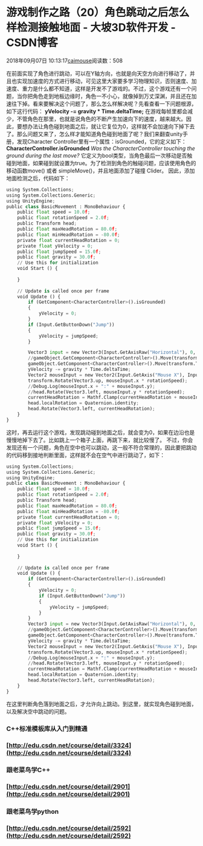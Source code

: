 
# 游戏制作之路（20）角色跳动之后怎么样检测接触地面 - 大坡3D软件开发 - CSDN博客

2018年09月07日 10:13:17[caimouse](https://me.csdn.net/caimouse)阅读数：508


在前面实现了角色进行跳动，可以在Y轴方向，也就是向天空方向进行移动了，并且也实现加速度的方式进行移动，可见这里大家要多学习物理知识，否则速度、加速度、重力是什么都不知道，这样是开发不了游戏的。不过，这个游戏还有一个问题，当你把角色走到地板边缘时，角色一不小心，就像掉到万丈深渊，并且还在加速往下掉。看来要解决这个问题了，那么怎么样解决呢？先看查看一下问题根源，如下这行代码：
**yVelocity -= gravity * Time.deltaTime;**
在游戏每帧里都会减少，不管角色在那里，也就是说角色的不断产生加速向下的速度，越来越大。因此，要想办法让角色碰到地面之后，就让它复位为0，这样就不会加速向下掉下去了。那么问题又来了，怎么样才能知道角色碰到地面了呢？我们来翻查unity手册，发现Character Controller里有一个属性：isGrounded，它的定义如下：
**CharacterController.isGrounded**
*Was the CharacterController touching the ground during the last move?*
它定义为bool类型，当角色最后一次移动是否触碰到地面，如果碰到就设置为true。为了检测到角色的触碰问题，应该使用角色的移动函数move() 或者 simpleMove()，并且地面添加了碰撞 Clider。
因此，添加地面检测之后，代码如下：
```python
using System.Collections;
using System.Collections.Generic;
using UnityEngine;
public class BasicMovement : MonoBehaviour {
    public float speed = 10.0f;
    public float rotationSpeed = 2.0f;
    public Transform head;
    public float maxHeadRotation = 80.0f;
    public float minHeadRotation = -80.0f;
    private float currentHeadRotation = 0;
    private float yVelocity = 0;
    public float jumpSpeed = 15.0f;
    public float gravity = 30.0f;
    // Use this for initialization
    void Start () {
		
	}
	
	// Update is called once per frame
	void Update () {
        if (GetComponent<CharacterController>().isGrounded)
        {
            yVelocity = 0;
        }
        if (Input.GetButtonDown("Jump"))
        {
            yVelocity = jumpSpeed;
        }

        Vector3 input = new Vector3(Input.GetAxisRaw("Horizontal"), 0, Input.GetAxisRaw("Vertical"));
        //gameObject.GetComponent<CharacterController>().Move(transform.TransformDirection(input * speed * Time.deltaTime));
        gameObject.GetComponent<CharacterController>().Move(transform.TransformDirection(input * speed * Time.deltaTime + yVelocity * Vector3.up * Time.deltaTime));
        yVelocity -= gravity * Time.deltaTime;
        Vector2 mouseInput = new Vector2(Input.GetAxis("Mouse X"), Input.GetAxis("Mouse Y"));
        transform.Rotate(Vector3.up, mouseInput.x * rotationSpeed);
        //Debug.Log(mouseInput.x + ":" + mouseInput.y); 
        //head.Rotate(Vector3.left, mouseInput.y * rotationSpeed);
        currentHeadRotation = Mathf.Clamp(currentHeadRotation + mouseInput.y * rotationSpeed, minHeadRotation, maxHeadRotation);
        head.localRotation = Quaternion.identity;
        head.Rotate(Vector3.left, currentHeadRotation);
    }
}
```
这时，再去运行这个游戏，发现跳动碰到地面之后，就会变为0，如果在边沿也是慢慢地掉下去了。比如跳上一个箱子上面，再跳下来，就比较慢了。
不过，你会发现还有一个问题，角色在空中也可以跳动，这一般不符合常理的，因此要把跳动的代码移到接地判断里面，这样就不会在空气中进行跳动了，如下：
```python
using System.Collections;
using System.Collections.Generic;
using UnityEngine;
public class BasicMovement : MonoBehaviour {
    public float speed = 10.0f;
    public float rotationSpeed = 2.0f;
    public Transform head;
    public float maxHeadRotation = 80.0f;
    public float minHeadRotation = -80.0f;
    private float currentHeadRotation = 0;
    private float yVelocity = 0;
    public float jumpSpeed = 15.0f;
    public float gravity = 30.0f;
    // Use this for initialization
    void Start () {
		
	}
	
	// Update is called once per frame
	void Update () {
        if (GetComponent<CharacterController>().isGrounded)
        {            
            yVelocity = 0;
            if (Input.GetButtonDown("Jump"))
            {
                yVelocity = jumpSpeed;
            }
        }
        Vector3 input = new Vector3(Input.GetAxisRaw("Horizontal"), 0, Input.GetAxisRaw("Vertical"));
        //gameObject.GetComponent<CharacterController>().Move(transform.TransformDirection(input * speed * Time.deltaTime));
        gameObject.GetComponent<CharacterController>().Move(transform.TransformDirection(input * speed * Time.deltaTime + yVelocity * Vector3.up * Time.deltaTime));
        yVelocity -= gravity * Time.deltaTime;
        Vector2 mouseInput = new Vector2(Input.GetAxis("Mouse X"), Input.GetAxis("Mouse Y"));
        transform.Rotate(Vector3.up, mouseInput.x * rotationSpeed);
        //Debug.Log(mouseInput.x + ":" + mouseInput.y); 
        //head.Rotate(Vector3.left, mouseInput.y * rotationSpeed);
        currentHeadRotation = Mathf.Clamp(currentHeadRotation + mouseInput.y * rotationSpeed, minHeadRotation, maxHeadRotation);
        head.localRotation = Quaternion.identity;
        head.Rotate(Vector3.left, currentHeadRotation);
    }
}
```
在这里判断角色落到地面之后，才允许向上跳动。到这里，就实现角色碰到地面，以及解决空中跳动的问题。
### C++标准模板库从入门到精通
### [http://edu.csdn.net/course/detail/3324](http://edu.csdn.net/course/detail/3324)
### 跟老菜鸟学C++
### [http://edu.csdn.net/course/detail/2901](http://edu.csdn.net/course/detail/2901)
### 跟老菜鸟学python
### [http://edu.csdn.net/course/detail/2592](http://edu.csdn.net/course/detail/2592)


